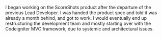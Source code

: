 I began working on the ScoreShots product after the departure of the previous Lead Developer. I was handed the product spec and told it was already a month behind, and got to work. I would eventually end up restructuring the development team and mostly starting over with the Codeigniter MVC framework, due to systemic and architectural issues.
